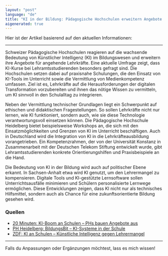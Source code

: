 ```yaml
---
layout: "post"
language: "de"
title: "KI in der Bildung: Pädagogische Hochschulen erweitern Angebote für Lehrer"
aigenerated: true
---
```


Hier ist der Artikel basierend auf den aktuellen Informationen:

---

Schweizer Pädagogische Hochschulen reagieren auf die wachsende Bedeutung von Künstlicher Intelligenz (KI) im Bildungswesen und erweitern ihre Angebote für angehende Lehrkräfte. Eine aktuelle Umfrage zeigt, dass KI-Kurse bei Lehramtsstudierenden besonders gefragt sind. Die Hochschulen setzen dabei auf praxisnahe Schulungen, die den Einsatz von KI-Tools im Unterricht sowie die Vermittlung von Medienkompetenz umfassen. Ziel ist es, Lehrkräfte auf die Herausforderungen der digitalen Transformation vorzubereiten und ihnen das nötige Wissen zu vermitteln, um KI sinnvoll in den Schulalltag zu integrieren.

<!--more-->

Neben der Vermittlung technischer Grundlagen liegt ein Schwerpunkt auf ethischen und didaktischen Fragestellungen. So sollen Lehrkräfte nicht nur lernen, wie KI funktioniert, sondern auch, wie sie diese Technologie verantwortungsvoll einsetzen können. Die Pädagogische Hochschule Heidelberg bietet beispielsweise Workshops an, die sich mit den Einsatzmöglichkeiten und Grenzen von KI im Unterricht beschäftigen. Auch in Deutschland wird die Integration von KI in die Lehrkräfteausbildung vorangetrieben. Ein Kompetenzrahmen, der von der Universität Konstanz in Zusammenarbeit mit der Deutschen Telekom Stiftung entwickelt wurde, gibt Lehramtsstudierenden konkrete Orientierungshilfen und Praxisbeispiele an die Hand.

Die Bedeutung von KI in der Bildung wird auch auf politischer Ebene erkannt. In Sachsen-Anhalt etwa wird KI genutzt, um den Lehrermangel zu kompensieren. Digitale Tools und KI-gestützte Lernsoftware sollen Unterrichtsausfälle minimieren und Schülern personalisierte Lernwege ermöglichen. Diese Entwicklungen zeigen, dass KI nicht nur als technisches Hilfsmittel, sondern auch als Chance für eine zukunftsorientierte Bildung gesehen wird.

### Quellen
- [20 Minuten: KI-Boom an Schulen – PHs bauen Angebote aus](https://www.20min.ch/story/paedagogische-hochschulen-ki-boom-an-schulen-phs-bauen-angebote-fuer-angehende-lehrer-aus-103374055)
- [PH Heidelberg: BildungsBit – KI-Systeme in der Schule](https://www.ph-heidelberg.de/professional-school/unser-angebot/details/bildungsbit-ki-systeme-in-der-schule-einsatzmoeglichkeiten-und-herausforderungen/)
- [ZDF: KI an Schulen – Künstliche Intelligenz gegen Lehrermangel](https://www.zdfheute.de/politik/deutschland/ki-an-schulen-kuenstliche-intelligenz-lehrermangel-100.html)

--- 

Falls du Anpassungen oder Ergänzungen möchtest, lass es mich wissen!
